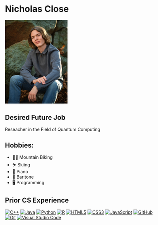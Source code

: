 # Nicholas Close
<img src="Portraits\Nicholas'_Portrait.jpg" alt="drawing" width="200"/>

## Desired Future Job
Reseacher in the Field of Quantum Computing
## Hobbies:
- 🚵‍♂️ Mountain Biking
- ⛷️ Skiing
- 🎹 Piano
- 🎺 Baritone
- 🖥️ Programming

## Prior CS Experience
[//]: <> (All Buttons Personally Created)
[![C++](https://img.shields.io/badge/c++-%2300599C.svg?style=for-the-badge&logo=c%2B%2B&logoColor=white)](https://en.wikipedia.org/wiki/C%2B%2B)
[![Java](https://img.shields.io/badge/java-%23ED8B00.svg?style=for-the-badge&logo=openjdk&logoColor=white)](https://www.java.com/en/)
[![Python](https://img.shields.io/badge/python-%233776AB?style=for-the-badge&logo=python&logoColor=white&link=https%3A%2F%2F)](https://www.python.org)
[![R](https://img.shields.io/badge/r-%23276DC3?style=for-the-badge&logo=r&logoColor=white&link=https%3A%2F%2F)](https://www.r-project.org)
[![HTML5](https://img.shields.io/badge/html5-%23E34F26.svg?style=for-the-badge&logo=html5&logoColor=white)](https://en.wikipedia.org/wiki/HTML)
[![CSS3](https://img.shields.io/badge/css3-%231572B6.svg?style=for-the-badge&logo=css3&logoColor=white)](https://en.wikipedia.org/wiki/CSS)
[![JavaScript](https://img.shields.io/badge/javascript-%23323330.svg?style=for-the-badge&logo=javascript&logoColor=%23F7DF1E)](https://en.wikipedia.org/wiki/JavaScript)
[![GitHub](https://img.shields.io/badge/github-%23121011.svg?style=for-the-badge&logo=github&logoColor=white)](https://github.com/)
[![Git](https://img.shields.io/badge/git-%23F05033.svg?style=for-the-badge&logo=git&logoColor=white)](https://git-scm.com/)
[![Visual Studio Code](https://img.shields.io/badge/Visual%20Studio%20Code-0078d7.svg?style=for-the-badge&logo=visual-studio-code&logoColor=white)](https://code.visualstudio.com/)